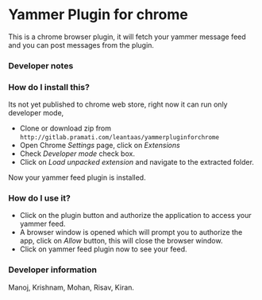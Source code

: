 # Yammer Plugin for chrome

This is a chrome browser plugin, it will fetch your yammer message feed and you can post messages from the plugin.

### Developer notes

### How do I install this?

Its not yet published to chrome web store, right now it can run only developer mode,

+ Clone or download zip from ```http://gitlab.pramati.com/leantaas/yammerpluginforchrome```
+ Open Chrome *Settings* page, click on *Extensions*
+ Check *Developer mode* check box.
+ Click on *Load unpacked extension* and navigate to the extracted folder.

Now your yammer feed plugin is installed.

### How do I use it?

+ Click on the plugin button and authorize the application to access your yammer feed.
+ A browser window is opened which will prompt you to authorize the app, click on *Allow* button, this will close the browser window.
+ Click on yammer feed plugin now to see your feed.


### Developer information

Manoj, Krishnam, Mohan, Risav, Kiran.
